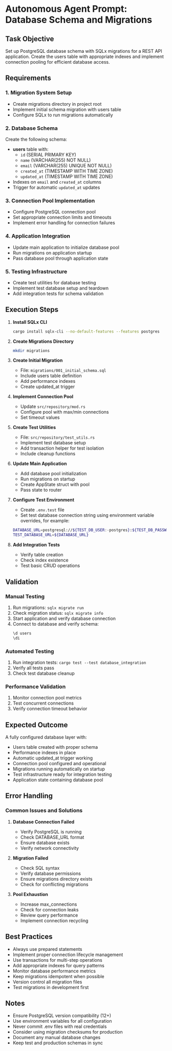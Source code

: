 # Autonomous Agent Prompt: Database Schema and Migrations

## Task Objective
Set up PostgreSQL database schema with SQLx migrations for a REST API application. Create the users table with appropriate indexes and implement connection pooling for efficient database access.

## Requirements

### 1. Migration System Setup
- Create migrations directory in project root
- Implement initial schema migration with users table
- Configure SQLx to run migrations automatically

### 2. Database Schema
Create the following schema:
- **users** table with:
  - `id` (SERIAL PRIMARY KEY)
  - `name` (VARCHAR(255) NOT NULL)
  - `email` (VARCHAR(255) UNIQUE NOT NULL)
  - `created_at` (TIMESTAMP WITH TIME ZONE)
  - `updated_at` (TIMESTAMP WITH TIME ZONE)
- Indexes on `email` and `created_at` columns
- Trigger for automatic `updated_at` updates

### 3. Connection Pool Implementation
- Configure PostgreSQL connection pool
- Set appropriate connection limits and timeouts
- Implement error handling for connection failures

### 4. Application Integration
- Update main application to initialize database pool
- Run migrations on application startup
- Pass database pool through application state

### 5. Testing Infrastructure
- Create test utilities for database testing
- Implement test database setup and teardown
- Add integration tests for schema validation

## Execution Steps

1. **Install SQLx CLI**
   ```bash
   cargo install sqlx-cli --no-default-features --features postgres
   ```

2. **Create Migrations Directory**
   ```bash
   mkdir migrations
   ```

3. **Create Initial Migration**
   - File: `migrations/001_initial_schema.sql`
   - Include users table definition
   - Add performance indexes
   - Create updated_at trigger

4. **Implement Connection Pool**
   - Update `src/repository/mod.rs`
   - Configure pool with max/min connections
   - Set timeout values

5. **Create Test Utilities**
   - File: `src/repository/test_utils.rs`
   - Implement test database setup
   - Add transaction helper for test isolation
   - Include cleanup functions

6. **Update Main Application**
   - Add database pool initialization
   - Run migrations on startup
   - Create AppState struct with pool
   - Pass state to router

7. **Configure Test Environment**
   - Create `.env.test` file
   - Set test database connection string using environment variable overrides, for example:

   ```bash
   DATABASE_URL=postgresql://${TEST_DB_USER:-postgres}:${TEST_DB_PASSWORD:-postgres}@localhost:5432/rust_basic_api_test
   TEST_DATABASE_URL=${DATABASE_URL}
   ```

8. **Add Integration Tests**
   - Verify table creation
   - Check index existence
   - Test basic CRUD operations

## Validation

### Manual Testing
1. Run migrations: `sqlx migrate run`
2. Check migration status: `sqlx migrate info`
3. Start application and verify database connection
4. Connect to database and verify schema:
   ```sql
   \d users
   \di
   ```

### Automated Testing
1. Run integration tests: `cargo test --test database_integration`
2. Verify all tests pass
3. Check test database cleanup

### Performance Validation
1. Monitor connection pool metrics
2. Test concurrent connections
3. Verify connection timeout behavior

## Expected Outcome

A fully configured database layer with:
- Users table created with proper schema
- Performance indexes in place
- Automatic updated_at trigger working
- Connection pool configured and operational
- Migrations running automatically on startup
- Test infrastructure ready for integration testing
- Application state containing database pool

## Error Handling

### Common Issues and Solutions

1. **Database Connection Failed**
   - Verify PostgreSQL is running
   - Check DATABASE_URL format
   - Ensure database exists
   - Verify network connectivity

2. **Migration Failed**
   - Check SQL syntax
   - Verify database permissions
   - Ensure migrations directory exists
   - Check for conflicting migrations

3. **Pool Exhaustion**
   - Increase max_connections
   - Check for connection leaks
   - Review query performance
   - Implement connection recycling

## Best Practices

- Always use prepared statements
- Implement proper connection lifecycle management
- Use transactions for multi-step operations
- Add appropriate indexes for query patterns
- Monitor database performance metrics
- Keep migrations idempotent when possible
- Version control all migration files
- Test migrations in development first

## Notes

- Ensure PostgreSQL version compatibility (12+)
- Use environment variables for all configuration
- Never commit .env files with real credentials
- Consider using migration checksums for production
- Document any manual database changes
- Keep test and production schemas in sync